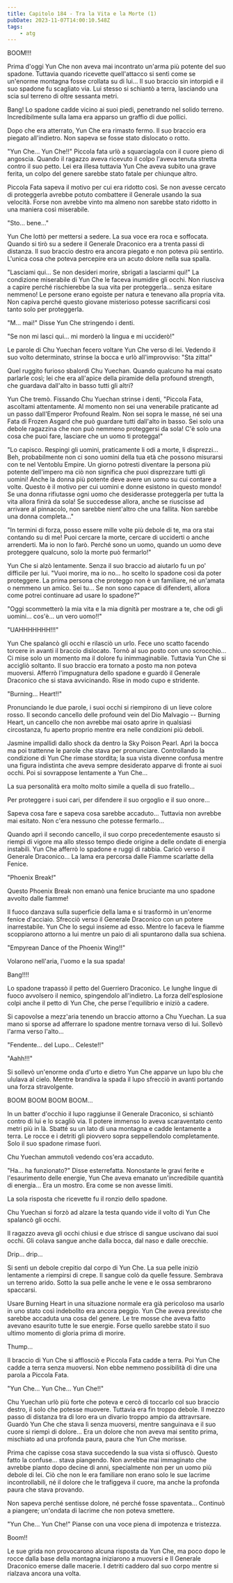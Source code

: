 ```yaml
---
title: Capitolo 184 - Tra la Vita e la Morte (1)
pubDate: 2023-11-07T14:00:10.548Z
tags:
    - atg
---
```



BOOM!!!

Prima d'oggi Yun Che non aveva mai incontrato un'arma più potente del suo spadone. Tuttavia quando ricevette quell'attacco si sentì come se un'enorme montagna fosse crollata su di lui... Il suo braccio sin intorpidì e il suo spadone fu scagliato via. Lui stesso si schiantò a terra, lasciando una scia sul terreno di oltre sessanta metri.

Bang! Lo spadone cadde vicino ai suoi piedi, penetrando nel solido terreno. Incredibilmente sulla lama era apparso un graffio di due pollici.

Dopo che era atterrato, Yun Che era rimasto fermo. Il suo braccio era piegato all'indietro. Non sapeva se fosse stato dislocato o rotto.

"Yun Che... Yun Che!!" Piccola fata urlò a squarciagola con il cuore pieno di angoscia. Quando il ragazzo aveva ricevuto il colpo l'aveva tenuta stretta contro il suo petto. Lei era illesa tuttavia Yun Che aveva subito una grave ferita, un colpo del genere sarebbe stato fatale per chiunque altro.

Piccola Fata sapeva il motivo per cui era ridotto così. Se non avesse cercato di proteggerla avrebbe potuto combattere il Generale usando la sua velocità. Forse non avrebbe vinto ma almeno non sarebbe stato ridotto in una maniera così miserabile.

"Sto... bene..."

Yun Che lottò per mettersi a sedere. La sua voce era roca e soffocata. Quando si tirò su a sedere il Generale Draconico era a trenta passi di distanza. Il suo braccio destro era ancora piegato e non poteva più sentirlo. L'unica cosa che poteva percepire era un acuto dolore nella sua spalla.

"Lasciami qui... Se non desideri morire, sbrigati a lasciarmi qui!" La condizione miserabile di Yun Che le faceva inumidire gli occhi. Non riusciva a capire perché rischierebbe la sua vita per proteggerla... senza esitare nemmeno! Le persone erano egoiste per natura e tenevano alla propria vita.
Non capiva perché questo giovane misterioso potesse sacrificarsi così tanto solo per proteggerla.

"M... mai!" Disse Yun Che stringendo i denti.

"Se non mi lasci qui... mi morderò la lingua e mi ucciderò!"

Le parole di Chu Yuechan fecero voltare Yun Che verso di lei. Vedendo il suo volto determinato, strinse la bocca e urlò all'improvviso: "Sta zitta!"

Quel ruggito furioso sbalordì Chu Yuechan. Quando qualcuno ha mai osato parlarle così; lei che era all'apice della piramide della profound strength, che guardava dall'alto in basso tutti gli altri?

Yun Che tremò. Fissando Chu Yuechan strinse i denti, "Piccola Fata, ascoltami attentamente. Al momento non sei una venerabile praticante ad un passo dall'Emperor Profound Realm. Non sei sopra le masse, né sei una Fata di Frozen Asgard che può guardare tutti dall'alto in basso. Sei solo una debole ragazzina che non può nemmeno proteggersi da sola! C'è solo una cosa che puoi fare, lasciare che un uomo ti protegga!"

"Lo capisco. Respingi gli uomini, praticamente li odi a morte, li disprezzi... Beh, probabilmente non ci sono uomini della tua età che possono misurarsi con te nel Ventoblu Empire. Un giorno potresti diventare la persona più potente dell'impero ma ciò non significa che puoi disprezzare tutti gli uomini! Anche la donna più potente deve avere un uomo su cui contare a volte.
Questo è il motivo per cui uomini e donne esistono in questo mondo! Se una donna rifiutasse ogni uomo che desiderasse proteggerla per tutta la vita allora finirà da sola! Se succedesse allora, anche se riuscisse ad arrivare al pinnacolo, non sarebbe nient'altro che una fallita. Non sarebbe una donna completa..."

"In termini di forza, posso essere mille volte più debole di te, ma ora stai contando su di me!
Puoi cercare la morte, cercare di ucciderti o anche arrenderti. Ma io non lo farò. Perché sono un uomo, quando un uomo deve proteggere qualcuno, solo la morte può fermarlo!"

Yun Che si alzò lentamente. Senza il suo braccio ad aiutarlo fu un po' difficile per lui. "Vuoi morire, ma io no... ho scelto lo spadone così da poter proteggere. La prima persona che proteggo non è un familiare, né un'amata o nemmeno un amico. Sei tu... Se non sono capace di difenderti, allora come potrei continuare ad usare lo spadone?"

"Oggi scommetterò la mia vita e la mia dignità per mostrare a te, che odi gli uomini... cos'è... un vero uomo!!"

"UAHHHHHHH!!!"

Yun Che spalancò gli occhi e rilasciò un urlo. Fece uno scatto facendo torcere in avanti il braccio dislocato. Tornò al suo posto con uno scrocchio... Ci mise solo un momento ma il dolore fu inimmaginabile. Tuttavia Yun Che si accigliò soltanto. Il suo braccio era tornato a posto ma non poteva muoversi. Afferrò l'impugnatura dello spadone e guardò il Generale Draconico che si stava avvicinando. Rise in modo cupo e stridente.

"Burning... Heart!!"

Pronunciando le due parole, i suoi occhi si riempirono di un lieve colore rosso. Il secondo cancello delle profound vein del Dio Malvagio -- Burning Heart, un cancello che non avrebbe mai osato aprire in qualsiasi circostanza, fu aperto proprio mentre era nelle condizioni più deboli.

Jasmine impallidì dallo shock da dentro la Sky Poison Pearl. Aprì la bocca ma poi trattenne le parole che stava per pronunciare. Controllando la condizione di Yun Che rimase stordita; la sua vista divenne confusa mentre una figura indistinta che aveva sempre desiderato apparve di fronte ai suoi occhi. Poi si sovrappose lentamente a Yun Che...

La sua personalità era molto molto simile a quella di suo fratello...

Per proteggere i suoi cari, per difendere il suo orgoglio e il suo onore...

Sapeva cosa fare e sapeva cosa sarebbe accaduto... Tuttavia non avrebbe mai esitato. Non c'era nessuno che potesse fermarlo...

Quando aprì il secondo cancello, il suo corpo precedentemente esausto si riempì di vigore ma allo stesso tempo diede origine a delle ondate di energia instabili. Yun Che afferrò lo spadone e ruggì di rabbia. Caricò verso il Generale Draconico... La lama era percorsa dalle Fiamme scarlatte della Fenice.

"Phoenix Break!"

Questo Phoenix Break non emanò una fenice bruciante ma uno spadone avvolto dalle fiamme!

Il fuoco danzava sulla superficie della lama e si trasformò in un'enorme fenice d'acciaio. Sfrecciò verso il Generale Draconico con un potere inarrestabile. Yun Che lo seguì insieme ad esso. Mentre lo faceva le fiamme scoppiarono attorno a lui mentre un paio di ali spuntarono dalla sua schiena.

"Empyrean Dance of the Phoenix Wing!!"

Volarono nell'aria, l'uomo e la sua spada!

Bang!!!!

Lo spadone trapassò il petto del Guerriero Draconico.
Le lunghe lingue di fuoco avvolsero il nemico, spingendolo all'indietro. La forza dell'esplosione colpì anche il petto di Yun Che, che perse l'equilibrio e iniziò a cadere.

Si capovolse a mezz'aria tenendo un braccio attorno a Chu Yuechan. La sua mano si sporse ad afferrare lo spadone mentre tornava verso di lui. Sollevò l'arma verso l'alto...

"Fendente... del Lupo... Celeste!!"

"Aahh!!!"

Si sollevò un'enorme onda d'urto e dietro Yun Che apparve un lupo blu che ululava al cielo. Mentre brandiva la spada il lupo sfrecciò in avanti portando una forza stravolgente.

BOOM BOOM BOOM BOOM...

In un batter d'occhio il lupo raggiunse il Generale Draconico, si schiantò contro di lui e lo scagliò via.
Il potere immenso lo aveva scaraventato cento metri più in là. Sbatté su un lato di una montagna e cadde lentamente a terra. Le rocce e i detriti gli piovvero sopra seppellendolo completamente. Solo il suo spadone rimase fuori.

Chu Yuechan ammutolì vedendo cos'era accaduto.

"Ha... ha funzionato?" Disse esterrefatta. Nonostante le gravi ferite e l'esaurimento delle energie, Yun Che aveva emanato un'incredibile quantità di energia... Era un mostro. Era come se non avesse limiti.

La sola risposta che ricevette fu il ronzio dello spadone.

Chu Yuechan si forzò ad alzare la testa quando vide il volto di Yun Che spalancò gli occhi.

Il ragazzo aveva gli occhi chiusi e due strisce di sangue uscivano dai suoi occhi. Gli colava sangue anche dalla bocca, dal naso e dalle orecchie.

Drip... drip...

Si sentì un debole crepitio dal corpo di Yun Che. La sua pelle iniziò lentamente a riempirsi di crepe. Il sangue colò da quelle fessure. Sembrava un terreno arido. Sotto la sua pelle anche le vene e le ossa sembrarono spaccarsi.

Usare Burning Heart in una situazione normale era già pericoloso ma usarlo in uno stato così indebolito era ancora peggio. Yun Che aveva previsto che sarebbe accaduta una cosa del genere. Le tre mosse che aveva fatto avevano esaurito tutte le sue energie.
Forse quello sarebbe stato il suo ultimo momento di gloria prima di morire.

Thump...

Il braccio di Yun Che si afflosciò e Piccola Fata cadde a terra. Poi Yun Che cadde a terra senza muoversi. Non ebbe nemmeno possibilità di dire una parola a Piccola Fata.

"Yun Che... Yun Che... Yun Che!!"

Chu Yuechan urlò più forte che poteva e cercò di toccarlo col suo braccio destro, il solo che potesse muovere. Tuttavia era fin troppo debole. Il mezzo passo di distanza tra di loro era un divario troppo ampio da attravrsare. Guardò Yun Che che stava lì senza muoversi, mentre sanguinava e il suo cuore si riempì di dolore... Era un dolore che non aveva mai sentito prima, mischiato ad una profonda paura, paura che Yun Che morisse.

Prima che capisse cosa stava succedendo la sua vista si offuscò. Questo fatto la confuse... stava piangendo. Non avrebbe mai immaginato che avrebbe pianto dopo decine di anni, specialmente non per un uomo più debole di lei. Ciò che non le era familiare non erano solo le sue lacrime incontrollabili, né il dolore che le trafiggeva il cuore, ma anche la profonda paura che stava provando.

Non sapeva perché sentisse dolore, né perché fosse spaventata... Continuò a piangere; un'ondata di lacrime che non poteva smettere.

"Yun Che... Yun Che!" Pianse con una voce piena di impotenza e tristezza.

Boom!!

Le sue grida non provocarono alcuna risposta da Yun Che, ma poco dopo le rocce dalla base della montagna iniziarono a muoversi e Il Generale Draconico emerse dalle macerie. I detriti caddero dal suo corpo mentre si rialzava ancora una volta.



